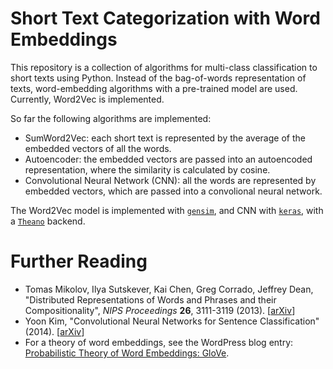 # Short Text Categorization with Word Embeddings

This repository is a collection of algorithms for multi-class classification to short texts using Python. Instead of the bag-of-words representation of texts, word-embedding algorithms with a pre-trained model are used. Currently, Word2Vec is implemented.

So far the following algorithms are implemented:

* SumWord2Vec: each short text is represented by the average of the embedded vectors of all the words.
* Autoencoder: the embedded vectors are passed into an autoencoded representation, where the similarity is calculated by cosine.
* Convolutional Neural Network (CNN): all the words are represented by embedded vectors, which are passed into a convolional neural network.

The Word2Vec model is implemented with [`gensim`](https://radimrehurek.com/gensim/), and CNN with [`keras`](https://keras.io/), with a [`Theano`](http://deeplearning.net/software/theano/) backend.

# Further Reading

* Tomas Mikolov, Ilya Sutskever, Kai Chen, Greg Corrado, Jeffrey Dean, "Distributed Representations of Words and Phrases and their Compositionality", *NIPS Proceedings* __26__, 3111-3119 (2013). \[[arXiv](https://arxiv.org/abs/1310.4546)\]
* Yoon Kim, "Convolutional Neural Networks for Sentence Classification" (2014). \[[arXiv](https://arxiv.org/abs/1408.5882)\]
* For a theory of word embeddings, see the WordPress blog entry: [Probabilistic Theory of Word Embeddings: GloVe](https://datawarrior.wordpress.com/2016/07/25/probabilistic-theory-of-word-embeddings-glove/).

